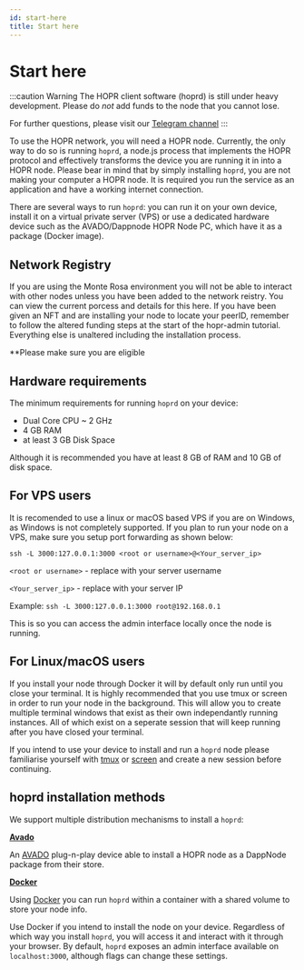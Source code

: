 ```yaml
---
id: start-here
title: Start here
---
```

# Start here

:::caution Warning
The HOPR client software (hoprd) is still under heavy development. Please do _not_ add funds to the node that you cannot lose.

For further questions, please visit our [Telegram channel](https://t.me/hoprnet)
:::

To use the HOPR network, you will need a HOPR node. Currently, the only way to do so is running `hoprd`, a node.js process that implements the HOPR protocol and effectively transforms the device you are running it in into a HOPR node. Please bear in mind that by simply installing `hoprd`, you are not making your computer a HOPR node. It is required you run the service as an application and have a working internet connection.

There are several ways to run `hoprd`: you can run it on your own device, install it on a virtual private server (VPS) or use a dedicated hardware device such as the AVADO/Dappnode HOPR Node PC, which have it as a package (Docker image).

## Network Registry

If you are using the Monte Rosa environment you will not be able to interact with other nodes unless you have been added to the network reistry. You can view the current porcess and details for this here. If you have been given an NFT and are installing your node to locate your peerID, remember to follow the altered funding steps at the start of the hopr-admin tutorial. Everything else is unaltered including the installation process.

**Please make sure you are eligible 

## Hardware requirements

The minimum requirements for running `hoprd` on your device:

* Dual Core CPU ~ 2 GHz
* 4 GB RAM
* at least 3 GB Disk Space

Although it is recommended you have at least 8 GB of RAM and 10 GB of disk space.

## For VPS users

It is recomended to use a linux or macOS based VPS if you are on Windows, as Windows is not completely supported. If you plan to run your node on a VPS, make sure you setup port forwarding as shown below:

```
ssh -L 3000:127.0.0.1:3000 <root or username>@<Your_server_ip>
```

`<root or username>` - replace with your server username

`<Your_server_ip>` - replace with your server IP

Example: `ssh -L 3000:127.0.0.1:3000 root@192.168.0.1`

This is so you can access the admin interface locally once the node is running.

## For Linux/macOS users

If you install your node through Docker it will by default only run until you close your terminal. It is highly recommended that you use tmux or screen in order to run your node in the background. This will allow you to create multiple terminal windows that exist as their own independantly running instances. All of which exist on a seperate session that will keep running after you have closed your terminal.

If you intend to use your device to install and run a `hoprd` node please familiarise yourself with [tmux](https://linuxize.com/post/getting-started-with-tmux/) or [screen](https://linuxize.com/post/how-to-use-linux-screen/) and create a new session before continuing.

## hoprd installation methods

We support multiple distribution mechanisms to install a `hoprd`:

**[Avado](using-avado)**

An [AVADO](https://ava.do/) plug-n-play device able to install a HOPR node as a DappNode package from their store.

**[Docker](using-docker)**

Using [Docker](https://www.docker.com/) you can run `hoprd` within a container with a shared volume to store your node info.

Use Docker if you intend to install the node on your device. Regardless of which way you install `hoprd`, you will access it and interact with it through your browser. By default, `hoprd` exposes an admin interface available on `localhost:3000`, although flags can change these settings.
